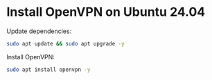 # Install OpenVPN on Ubuntu 24.04

Update dependencies:
```bash
sudo apt update && sudo apt upgrade -y
```

Install OpenVPN:
```bash
sudo apt install openvpn -y
```